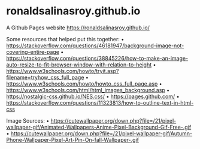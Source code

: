 # ronaldsalinasroy.github.io
A Github Pages website
https://ronaldsalinasroy.github.io/ 

Some resources that helped put this together:
• https://stackoverflow.com/questions/46181947/background-image-not-covering-entire-page
• https://stackoverflow.com/questions/38845226/how-to-make-an-image-auto-resize-to-fit-browser-window-with-relation-to-height
• https://www.w3schools.com/howto/tryit.asp?filename=tryhow_css_full_page
• https://www.w3schools.com/howto/howto_css_full_page.asp
• https://www.w3schools.com/html/html_images_background.asp
• https://nostalgic-css.github.io/NES.css/
• https://pages.github.com/
• https://stackoverflow.com/questions/11323813/how-to-outline-text-in-html-css

Image Sources: 
• https://cutewallpaper.org/down.php?file=/21/pixel-wallpaper-gif/Animated-Wallpapers-Anime-Pixel-Background-Gif-Free-.gif
• https://cutewallpaper.org/down.php?file=/21/pixel-wallpaper-gif/Autumn-Phone-Wallpaper-Pixel-Art-Pin-On-fall-Wallpaper-.gif